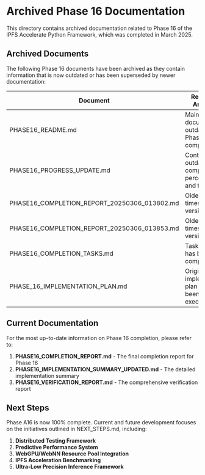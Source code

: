 # Archived Phase 16 Documentation

This directory contains archived documentation related to Phase 16 of the IPFS Accelerate Python Framework, which was completed in March 2025.

## Archived Documents

The following Phase 16 documents have been archived as they contain information that is now outdated or has been superseded by newer documentation:

| Document | Reason for Archiving | Current Reference |
|----------|---------------------|-------------------|
| PHASE16_README.md | Main document now outdated as Phase 16 is complete | See PHASE16_COMPLETION_REPORT.md for final status |
| PHASE16_PROGRESS_UPDATE.md | Contains outdated completion percentages and timelines | See PHASE16_COMPLETION_REPORT.md for final status |
| PHASE16_COMPLETION_REPORT_20250306_013802.md | Older timestamped version | See PHASE16_COMPLETION_REPORT.md for final report |
| PHASE16_COMPLETION_REPORT_20250306_013853.md | Older timestamped version | See PHASE16_COMPLETION_REPORT.md for final report |
| PHASE16_COMPLETION_TASKS.md | Tasks list that has been fully completed | All tasks are now complete as documented in PHASE16_COMPLETION_REPORT.md |
| PHASE_16_IMPLEMENTATION_PLAN.md | Original implementation plan that has been fully executed | See PHASE16_IMPLEMENTATION_SUMMARY_UPDATED.md for implementation details |

## Current Documentation

For the most up-to-date information on Phase 16 completion, please refer to:

1. **PHASE16_COMPLETION_REPORT.md** - The final completion report for Phase 16
2. **PHASE16_IMPLEMENTATION_SUMMARY_UPDATED.md** - The detailed implementation summary
3. **PHASE16_VERIFICATION_REPORT.md** - The comprehensive verification report

## Next Steps

Phase A16 is now 100% complete. Current and future development focuses on the initiatives outlined in NEXT_STEPS.md, including:

1. **Distributed Testing Framework**
2. **Predictive Performance System**
3. **WebGPU/WebNN Resource Pool Integration**
4. **IPFS Acceleration Benchmarking**
5. **Ultra-Low Precision Inference Framework**